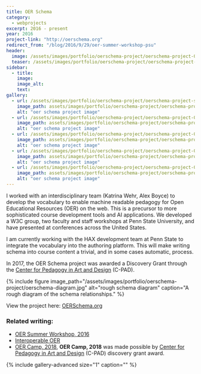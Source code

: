 ```yaml
---
title: OER Schema
category:
  - webprojects
excerpt: 2016 - present
year: 2016
project-link: "http://oerschema.org"
redirect_from: "/blog/2016/9/29/oer-summer-workshop-psu"
header:
  image: /assets/images/portfolio/oerschema-project/oerschema-project-02.png
  teaser: /assets/images/portfolio/oerschema-project/oerschema-project-thumb.png
sidebar:
  - title:
    image:
    image_alt:
    text:
gallery:
  - url: /assets/images/portfolio/oerschema-project/oerschema-project-stickers.jpg
    image_path: assets/images/portfolio/oerschema-project/oerschema-project-stickers.jpg
    alt: "oer schema project image"
  - url: /assets/images/portfolio/oerschema-project/oerschema-project-01.png
    image_path: assets/images/portfolio/oerschema-project/oerschema-project-01.png
    alt: "oer schema project image"
  - url: /assets/images/portfolio/oerschema-project/oerschema-project-02.png
    image_path: assets/images/portfolio/oerschema-project/oerschema-project-02.png
    alt: "oer schema project image"
  - url: /assets/images/portfolio/oerschema-project/oerschema-project-03.png
    image_path: assets/images/portfolio/oerschema-project/oerschema-project-03.png
    alt: "oer schema project image"
  - url: /assets/images/portfolio/oerschema-project/oerschema-project-04.png
    image_path: assets/images/portfolio/oerschema-project/oerschema-project-04.png
    alt: "oer schema project image"
---
```

I worked with an interdisciplinary team (Katrina Wehr, Alex Boyce) to develop the vocabulary to enable machine readable pedagogy for Open Educational Resources (OER) on the web. This is a precursor to more sophisticated course development tools and AI applications. We developed a W3C group, two faculty and staff workshops at Penn State University, and have presented at conferences across the United States.

I am currently working with the HAX development team at Penn State to integrate the vocabulary into the authoring platform. This will make writing schema into course content a trivial, and in some cases automatic, process.

In 2017, the OER Schema project was awarded a Discovery Grant through the [Center for Pedagogy in Art and Design](https://cpad.psu.edu/) (C-PAD).

{% include figure image_path="/assets/images/portfolio/oerschema-project/oerschema-diagram.jpg" alt="rough schema diagram" caption="A rough diagram of the schema relationships." %}


View the project here: [OERSchema.org]({{page.project-link}})

### Related writing:

- [OER Summer Workshop, 2016](https://medium.com/@_mike_collins/oer-summer-workshop-psu-23ca239b73e5)
- [Interoperable OER](https://medium.com/@_mike_collins/interoperable-open-education-resources-oer-2dcb8b3f2ec9)
- [OER Camp, 2018](https://medium.com/@katrina.m.wehr/oer-camp-2018-summary-2c8b34a3f341), **OER Camp, 2018** was made possible by [Center for Pedagogy in Art and Design](https://cpad.psu.edu/) (C-PAD) discovery grant award.

{% include gallery-advanced size="1" caption="" %}
